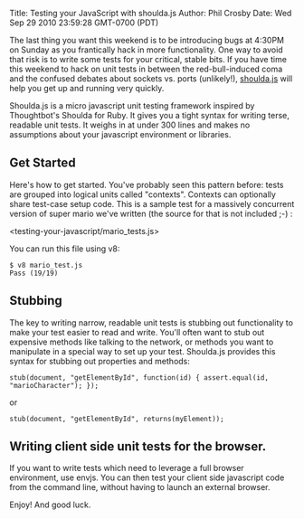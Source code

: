 Title: Testing your JavaScript with shoulda.js
Author: Phil Crosby
Date: Wed Sep 29 2010 23:59:28 GMT-0700 (PDT)

The last thing you want this weekend is to be introducing bugs at 4:30PM on Sunday as you frantically hack in more functionality. One way to avoid that risk is to write some tests for your critical, stable bits. If you have time this weekend to hack on unit tests in between the red-bull-induced coma and the confused debates about sockets vs. ports (unlikely!), [shoulda.js](http://github.com/philc/shoulda.js) will help you get up and running very quickly.

Shoulda.js is a micro javascript unit testing framework inspired by Thoughtbot's Shoulda for Ruby. It gives you a tight syntax for writing terse, readable unit tests. It weighs in at under 300 lines and makes no assumptions about your javascript environment or libraries.

## Get Started

Here's how to get started. You've probably seen this pattern before: tests are grouped into logical units called "contexts". Contexts can optionally share test-case setup code. This is a sample test for a massively concurrent version of super mario we've written (the source for that is not included ;-) :

<testing-your-javascript/mario_tests.js>

You can run this file using v8:

    $ v8 mario_test.js
    Pass (19/19)

## Stubbing

The key to writing narrow, readable unit tests is stubbing out functionality to make your test easier to read and write. You'll often want to stub out expensive methods like talking to the network, or methods you want to manipulate in a special way to set up your test. Shoulda.js provides this syntax for stubbing out properties and methods:

    stub(document, "getElementById", function(id) { assert.equal(id, "marioCharacter"); });

or

    stub(document, "getElementById", returns(myElement));

## Writing client side unit tests for the browser.

If you want to write tests which need to leverage a full browser environment, use envjs. You can then test your client side javascript code from the command line, without having to launch an external browser.

Enjoy! And good luck.